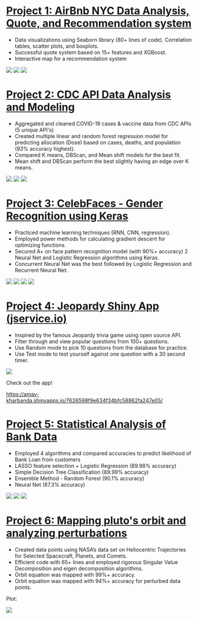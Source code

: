 # [Project 1: AirBnb NYC Data Analysis, Quote, and Recommendation system](https://github.com/amayk13/Airbnb-and-CDC-projects)

- Data visualizations using Seaborn library (80+ lines of code). Correlation tables, scatter plots, and boxplots.
- Successful quote system based on 15+ features and XGBoost.
- Interactive map for a recommendation system 

![](https://github.com/amayk13/Amay-Portfolio/blob/main/images/Data%20Visualization.png)
![](https://github.com/amayk13/Amay-Portfolio/blob/main/images/XGBoost.png)
![](https://github.com/amayk13/Amay-Portfolio/blob/main/images/Interactive%20Map.png)

# [Project 2: CDC API Data Analysis and Modeling](https://github.com/amayk13/Airbnb-and-CDC-projects)

- Aggregated and cleaned COVID-19 cases & vaccine data from CDC APIs (5 unique API's)
- Created multiple linear and random forest regression model for predicting allocation (Dose) based on cases, deaths, and population (93% accuracy highest).
- Compared K means, DBScan, and Mean shift models for the best fit.
- Mean shift and DBScan perform the best slightly having an edge over K means.

![](https://github.com/amayk13/Amay-Portfolio/blob/main/images/Correlation%20map%20%20-%20features.png)
![](https://github.com/amayk13/Amay-Portfolio/blob/main/images/Correlation%20map%20-%20M%20Lin%20Regression%20data.png)
![](https://github.com/amayk13/Amay-Portfolio/blob/main/images/Clustering%20model%20comparison.png)

# [Project 3: CelebFaces - Gender Recognition using Keras](https://github.com/amayk13/CelebFaces-Gender-Recognition)

- Practiced machine learning techniques (RNN, CNN, regression).
- Employed power methods for calculating gradient descent for optimizing functions. 
- Secured A+ on face pattern recognition model (with 90%+ accuracy) 2 Neural Net and Logistic Regression algorithms using Keras.
- Concurrent Neural Net was the best followed by Logistic Regression and Recurrent Neural Net.

![](https://github.com/amayk13/Amay-Portfolio/blob/main/images/Male.png)
![](https://github.com/amayk13/Amay-Portfolio/blob/main/images/Female.png)
![](https://github.com/amayk13/Amay-Portfolio/blob/main/images/Accuracy.png)
![](https://github.com/amayk13/Amay-Portfolio/blob/main/images/Loss.png)

# [Project 4: Jeopardy Shiny App (jservice.io)](https://github.com/amayk13/Jeopardy-Shiny-App)

- Inspired by the famous Jeopardy trivia game using open source API.
- Filter through and view popular questions from 100+ questions.
- Use Random mode to pick 10 questions from the database for practice.
- Use Test mode to test yourself against one question with a 30 second timer.

![](https://github.com/amayk13/Amay-Portfolio/blob/main/images/Shiny%20App%20gif%20compressed.gif)

Check out the app!

https://amay-kharbanda.shinyapps.io/7626598f9e634f34bfc58862fa247e05/

# [Project 5: Statistical Analysis of Bank Data](https://github.com/amayk13/Statistical-Analysis-on-Bank-Data)

- Employed 4 algorithms and compared accuracies to predict likelihood of Bank Loan from customers
- LASSO feature selection + Logistic Regression (89.98% accuracy)
- Simple Decision Tree Classification (89.99% accuracy)
- Ensemble Method - Random Forest (90.1% accuracy)
- Neural Net (87.3% accuracy)

![](https://github.com/amayk13/Amay-Portfolio/blob/main/images/Decision%20Tree.png)
![](https://github.com/amayk13/Amay-Portfolio/blob/main/images/ROC%20AUC.png)
![](https://github.com/amayk13/Amay-Portfolio/blob/main/images/Neural%20Net.png)

# [Project 6: Mapping pluto's orbit and analyzing perturbations](https://github.com/amayk13/Linear-algebra-analysis-on-planetary-system)

- Created data points using NASA’s data set on Heliocentric Trajectories for Selected Spacecraft, Planets, and Comets.
- Efficient code with 65+ lines and employed rigorous Singular Value Decomposition and eigen decomposition algorithms.
- Orbit equation was mapped with 99%+ accuracy.
- Orbit equation was mapped with 94%+ accuracy for perturbed data points.

Plot:

![](https://github.com/amayk13/Amay-Portfolio/blob/main/images/Plot.png)
